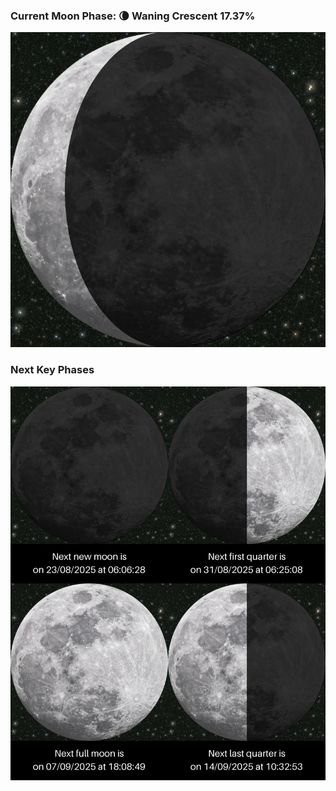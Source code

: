 ### Current Moon Phase: 🌘 Waning Crescent 17.37%
![Moon Phase](moonphase.png)
### Next Key Phases
![Gallery](gallery.png)